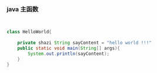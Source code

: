 ### java 主函数





```java


class HelloWorld{
    
    private shazi String sayContent = "hello world !!!"
    public static void main(String[] args){
        System.out.println(sayContent);
    }
}


```

